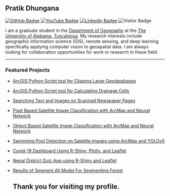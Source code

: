 ## Pratik Dhungana

[![GitHub Badge](https://img.shields.io/github/followers/pratik-tan10?style=social)](https://github.com/pratik-tan10?tab=followers)
[![YouTube Badge](https://img.shields.io/badge/My-YouTube-red)](https://www.youtube.com/@geotown7095)
[![LinkedIn Badge](https://img.shields.io/badge/My-LinkedIn-blue)](https://www.linkedin.com/in/pratikdh)
![Visitor Badge](https://visitor-badge.laobi.icu/badge?page_id=pratik-tan10.github.io)

I am a graduate student in the [Department of Geography](https://geography.ua.edu/) at the [The University of Alabama, Tuscaloosa](https://www.ua.edu/). My research interests include geographic information science (GIS), remote sensing, and deep learning specifically applying computer vision to geospatial data. I am always looking for collaboration opportunities for work or research in these field.

---

### Featured Projects
- [ArcGIS Python Script tool for Clipping Large Geodatabases](https://github.com/pratik-tan10/Python/tree/main/ClipTool)
- [ArcGIS Python Script tool for Calculating Drainage Cells](https://github.com/pratik-tan10/Python/tree/main/ArcGIS%20tool%20for%20Drainage)
- [Searching Text and Images on Scanned Newspaper Pages](https://github.com/pratik-tan10/Python/tree/main/Notebooks/OCR%20and%20Face%20Detection)
- [Pixel Based Satellite Image Classification with ArcMap and Neural Network](https://github.com/pratik-tan10/Python/blob/main/Notebooks/Satellite%20Image%20Classification%20Using%20ArcMap%20and%20Python.ipynb)
- [Object Based Satellite Image Classification with ArcMap and Neural Network](https://github.com/pratik-tan10/Python/tree/main/Notebooks/Object%20based%20classification)
- [Swimming Pool Detection on Satellite Images using ArcMap and YOLOv5](https://github.com/pratik-tan10/Python/tree/main/Notebooks/YOLOv5%20Swimming%20Pool%20Detection)
- [Covid-19 Dashboard Using R-Shiny, Plotly, and Leaflet](https://prdh.shinyapps.io/rapp/)
- [Nepal District Quiz App using R-Shiny and Leaflet](https://prdh.shinyapps.io/districtsnepalquiz/)
- [Results of Segment All Model For Segmenting Forest](https://pratik-tan10-samforest-samforest-60ejbt.streamlit.app/)

	## Thank you for visiting my profile.
